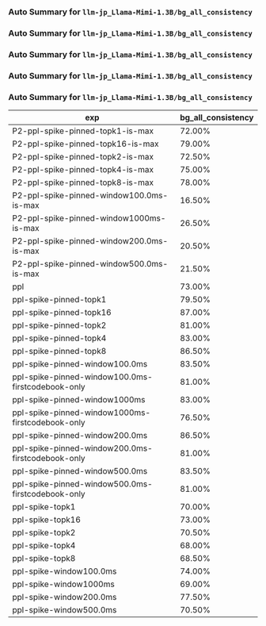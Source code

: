 ### Auto Summary for `llm-jp_Llama-Mimi-1.3B/bg_all_consistency`

### Auto Summary for `llm-jp_Llama-Mimi-1.3B/bg_all_consistency`

### Auto Summary for `llm-jp_Llama-Mimi-1.3B/bg_all_consistency`

### Auto Summary for `llm-jp_Llama-Mimi-1.3B/bg_all_consistency`

### Auto Summary for `llm-jp_Llama-Mimi-1.3B/bg_all_consistency`

<!-- AUTO-GEN: SPLIT TABLE -->
| exp | bg_all_consistency |
| --- | --- |
| P2-ppl-spike-pinned-topk1-is-max | 72.00% |
| P2-ppl-spike-pinned-topk16-is-max | 79.00% |
| P2-ppl-spike-pinned-topk2-is-max | 72.50% |
| P2-ppl-spike-pinned-topk4-is-max | 75.00% |
| P2-ppl-spike-pinned-topk8-is-max | 78.00% |
| P2-ppl-spike-pinned-window100.0ms-is-max | 16.50% |
| P2-ppl-spike-pinned-window1000ms-is-max | 26.50% |
| P2-ppl-spike-pinned-window200.0ms-is-max | 20.50% |
| P2-ppl-spike-pinned-window500.0ms-is-max | 21.50% |
| ppl | 73.00% |
| ppl-spike-pinned-topk1 | 79.50% |
| ppl-spike-pinned-topk16 | 87.00% |
| ppl-spike-pinned-topk2 | 81.00% |
| ppl-spike-pinned-topk4 | 83.00% |
| ppl-spike-pinned-topk8 | 86.50% |
| ppl-spike-pinned-window100.0ms | 83.50% |
| ppl-spike-pinned-window100.0ms-firstcodebook-only | 81.00% |
| ppl-spike-pinned-window1000ms | 83.00% |
| ppl-spike-pinned-window1000ms-firstcodebook-only | 76.50% |
| ppl-spike-pinned-window200.0ms | 86.50% |
| ppl-spike-pinned-window200.0ms-firstcodebook-only | 81.00% |
| ppl-spike-pinned-window500.0ms | 83.50% |
| ppl-spike-pinned-window500.0ms-firstcodebook-only | 81.00% |
| ppl-spike-topk1 | 70.00% |
| ppl-spike-topk16 | 73.00% |
| ppl-spike-topk2 | 70.50% |
| ppl-spike-topk4 | 68.00% |
| ppl-spike-topk8 | 68.50% |
| ppl-spike-window100.0ms | 74.00% |
| ppl-spike-window1000ms | 69.00% |
| ppl-spike-window200.0ms | 77.50% |
| ppl-spike-window500.0ms | 70.50% |
<!-- AUTO-GEN: SPLIT TABLE -->
